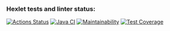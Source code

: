 ### Hexlet tests and linter status:
[![Actions Status](https://github.com/ArsenHandzhyan/java-project-72/actions/workflows/hexlet-check.yml/badge.svg)](https://github.com/ArsenHandzhyan/java-project-72/actions)
[![Java CI](https://github.com/ArsenHandzhyan/java-project-72/actions/workflows/main.yml/badge.svg)](https://github.com/ArsenHandzhyan/java-project-72/actions/workflows/main.yml)
[![Maintainability](https://api.codeclimate.com/v1/badges/825bb9f7e56f423fd834/maintainability)](https://codeclimate.com/github/ArsenHandzhyan/java-project-72/maintainability)
[![Test Coverage](https://api.codeclimate.com/v1/badges/825bb9f7e56f423fd834/test_coverage)](https://codeclimate.com/github/ArsenHandzhyan/java-project-72/test_coverage)
